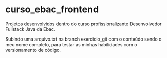 # curso_ebac_frontend
Projetos desenvolvidos dentro do curso profissionalizante Desenvolvedor Fullstack Java da Ebac.

Subindo uma arquivo.txt na branch exercicio_git com o conteúdo sendo o meu nome completo, para testar as minhas habilidades com o versionamento de código.
